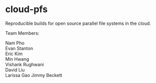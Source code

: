 # cloud-pfs
Reproducible builds for open source parallel file systems in the cloud.

Team Members:

Nam Pho  
Evan Stanton  
Eric Kim  
Min Hwang  
Vishank Rughwani  
David Liu  
Larissa Gao
Jimmy Beckett
